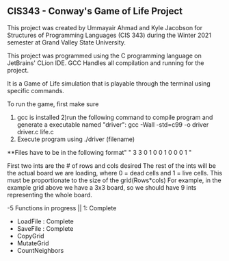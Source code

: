 ## CIS343 - Conway's Game of Life Project
This project was created by Ummayair Ahmad and Kyle Jacobson for Structures of Programming Languages (CIS 343) during the Winter 2021 semester at Grand Valley State University.

This project was programmed using the C programming language on JetBrains' CLion IDE. GCC Handles all compilation and running for the project. 

It is a Game of Life simulation that is playable through the terminal using specific commands.

To run the game, first make sure
1) gcc is installed 
2)run the following command to compile program and generate a executable named "driver":  gcc -Wall -std=c99 -o driver driver.c life.c
3) Execute program using
  ./driver (filename) 
  
  **Files have to be in the following format" 
  " 3 3 0 1 0 0 1 0 0 0 1 " 
  
  First two ints are the # of rows and cols desired
  The rest of the ints will be the actual board we are loading, where 0 = dead cells and 1 = live cells. This must be proportionate to the size of the grid(Rows*cols)
  For example, in the example grid above we have a 3x3 board, so we should have 9 ints representing the whole board. 
  


-5 Functions in progress || 1: Complete 
- LoadFile : Complete 
- SaveFile : Complete
- CopyGrid
- MutateGrid
- CountNeighbors
